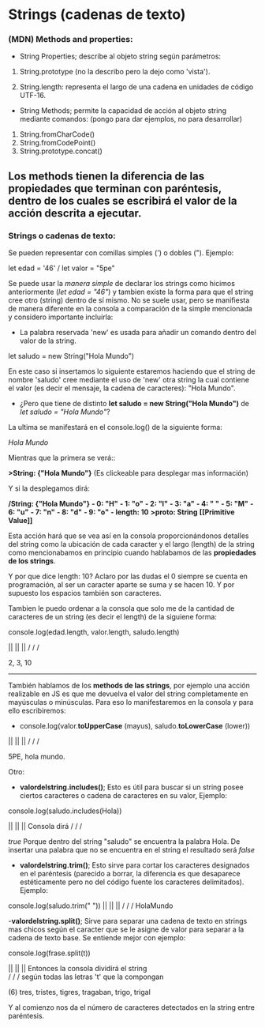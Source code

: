 # Strings (cadenas de texto)

### (MDN) Methods and properties:
<!-- Existe una pagina denominada Mozilla Development Network (MDN) la cual da información de la sintaxis y comandos de JS, de allí saqué la infomación que escribiré a continuación. -->


- String Properties; describe al objeto string según parámetros:

1. String.prototype (no la describo pero la dejo como 'vista').

2. String.length: representa el largo de una cadena en unidades de código UTF-16. 

- String Methods; permite la capacidad de acción al objeto string mediante comandos:
(pongo para dar ejemplos, no para desarrollar)

1. String.fromCharCode()
2. String.fromCodePoint()
3. String.prototype.concat()

Los methods tienen la diferencia de las propiedades que terminan con paréntesis, dentro de los cuales se escribirá el valor de la acción descrita a ejecutar.
-------------------------------------------------------------------------------------------------------------------------
### Strings o cadenas de texto:

Se pueden representar con comillas simples (') o dobles ("). Ejemplo:

let edad = '46'  /  let valor = "5pe"

<!-- Se puede usar el comando console.log para manifestar en la consola del navegador de la página. Ejemplo:
console.log(edad + valor) y lo que ocurrirá es que en la consola se nos mostrará la concatenación de los strings declarados anteriormene. 
También puedo hacer: console.log(edad,valor)
Esto no concatenará los strings pero los pondrá en el mismo renglón separados por comas.
Esto esta ejemplificado con strings pero se pueden hacer mas cosas con console.log() -->

Se puede usar la *manera simple* de declarar los strings como hicimos anteriormente (*let edad = "46"*) y tambien existe la forma para que el string cree otro (string) dentro de sí mismo. No se suele usar, pero se manifiesta de manera diferente en la consola a comparación de la simple mencionada y considero importante incluírla:

- La palabra reservada 'new' es usada para añadir un comando dentro del valor de la string.

let saludo = new String("Hola Mundo")

En este caso si insertamos lo siguiente estaremos haciendo que el string de nombre 'saludo' cree mediante el uso de 'new' otra string la cual contiene el valor (es decir el mensaje, la cadena de caracteres): "Hola Mundo".

- ¿Pero que tiene de distinto **let saludo = new String("Hola Mundo")**
de
*let saludo = "Hola Mundo"*?

La ultima se manifestará en el console.log() de la siguiente forma:

*Hola Mundo*

Mientras que la primera se verá::

**>String: {"Hola Mundo"}** (Es clickeable para desplegar mas información)

Y si la desplegamos dirá:

**\/String: {"Hola Mundo"}**
**- 0: "H"**
**- 1: "o"**
**- 2: "l"**
**- 3: "a"**
**- 4: " "**
**- 5: "M"**
**- 6: "u"**
**- 7: "n"**
**- 8: "d"**
**- 9: "o"**
**- length: 10**
**>__proto__: String**
**[[Primitive Value]]**

Esta acción hará que se vea así en la consola proporcionándonos detalles del string como la ubicación de cada caracter y el largo (length) de la string como mencionabamos en principio cuando hablabamos de las **propiedades de los strings**.

Y por que dice length: 10? Aclaro por las dudas el 0 siempre se cuenta en programación, al ser un caracter aparte se suma y se hacen 10. Y por supuesto los espacios también son caracteres.

Tambien le puedo ordenar a la consola que solo me de la cantidad de caracteres de un string (es decir el length) de la siguiene forma:

console.log(edad.length, valor.length, saludo.length)

|| || ||
\/ \/ \/

2, 3, 10

----------------------------------------------------------

También hablamos de los **methods de las strings**, por ejemplo una acción realizable en JS es que me devuelva el valor del string completamente en mayúsculas  o minúsculas. Para eso lo manifestaremos en la consola y para ello escribiremos:

- console.log(valor.**toUpperCase** (mayus), saludo.**toLowerCase** (lower))

|| || ||
\/ \/ \/

5PE, hola mundo. 

Otro: 

- **valordelstring.includes()**; Esto es útil para buscar si un string posee ciertos caracteres o cadena de caracteres en su valor, Ejemplo:

console.log(saludo.includes(Hola))

|| || ||  Consola dirá
\/ \/ \/

*true*
Porque dentro del string "saludo" se encuentra la palabra Hola.
De insertar una palabra que no se encuentra en el string el resultado será *false*

- **valordelstring.trim()**; Esto sirve para cortar los caracteres designados en el paréntesis (parecido a borrar, la diferencia es que desaparece estéticamente pero no del código fuente los caracteres delimitados). Ejemplo:

console.log(saludo.trim(" "))
|| || || 
\/ \/ \/
HolaMundo

-**valordelstring.split()**; Sirve para separar una cadena de texto en strings mas chicos según el caracter que se le asigne de valor para separar a la cadena de texto base. Se entiende mejor con ejemplo:
<!-- Para este method voy a usar un nuevo string.
let frase = tres tristes tigres tragaban trigo en un trigal-->

console.log(frase.split(t))

|| || || Entonces la consola dividirá el string  
\/ \/ \/ según todas las letras 't' que la compongan

(6) tres, tristes, tigres, tragaban, trigo, trigal

Y al comienzo nos da el número de caracteres detectados en la string entre paréntesis.


